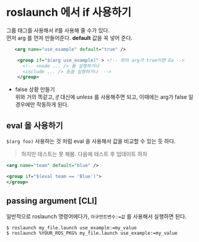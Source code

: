 # roslaunch 에서 if 사용하기
그룹 태그를 사용해서 if를 사용해 줄 수가 있다.   
먼저 arg 를 먼저 만들어준다. **default**  값을 꼭 넣어 준다.

```xml
   <arg name="use_example" default="true" /> 

    <group if="$(arg use_example)" > <!-- 위의 arg가 true이면 Go -->
      <!-- <node ... /> 를 실행하거나
      <include ... /> 등을 실행하거나  -->
    </group>

```

- false 상황 만들기  
위와 거의 똑같고, *if* 대신에 *unless* 를 사용해주면 되고, 이때에는 arg가 false 일 경우에만 작동하게 된다.


## eval 을 사용하기
`$(arg foo)` 사용하는 것 처럼 eval 을 사용해서 값을 비교할 수 있는 듯 하다.   
> 하지만 테스트는 못 해봄. 다음에 테스트 후 업데이트 하자

```xml
<arg name="team" default="blue" />

<group if="$(eval team == 'Blue')">
</group>

```



## passing argument [CLI]
일반적으로 roslaunch 명령어에다가, `아규먼트변수:=값` 를 사용해서 실행하면 된다.
```
$ roslaunch my_file.launch use_example:=my_value 
$ roslaunch %YOUR_ROS_PKG% my_file.launch use_example:=my_value
```

